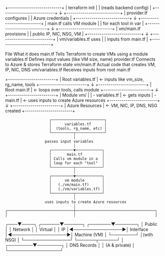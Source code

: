 +---------------------------+
|       terraform init      |
|    (reads backend config) |
+---------------------------+
            ↓
+---------------------------+
|  provider.tf configures   |
|     Azure credentials     |
+---------------------------+
            ↓
+---------------------------+
|  main.tf calls VM module  |
|  for each tool in var     |
+---------------------------+
            ↓
+---------------------------+
|   vm/main.tf provisions   |
|   public IP, NIC, NSG, VM |
+---------------------------+
            ↓
+---------------------------+
|   vm/variables.tf uses    |
|   inputs from main.tf     |
+---------------------------+

File	            What it does
main.tf	            Tells Terraform to create VMs using a module
variables.tf	    Defines input values (like VM size, name)
provider.tf	        Connects to Azure & stores Terraform state
vm/main.tf	        Actual code that creates VM, IP, NIC, DNS
vm/variables.tf	    Receives inputs from root main.tf



+------------------------+
| Root variables.tf      |  ← inputs like vm_size, rg_name, tools
+------------------------+
            ↓
+------------------------+
| Root main.tf           |  ← loops over tools, calls module
+------------------------+
            ↓
+------------------------+
| Module vm/             |
| - variables.tf         |  ← gets inputs
| - main.tf              |  ← uses inputs to create Azure resources
+------------------------+
            ↓
+------------------------+
| Azure Resources        |  ← VM, NIC, IP, DNS, NSG created
+------------------------+



                        ┌────────────────────────┐
                        │      variables.tf      │
                        │  (tools, rg_name, etc) │
                        └──────────┬─────────────┘
                                   │
                      passes input variables
                                   │
                        ┌──────────▼────────────┐
                        │       main.tf         │
                        │ Calls vm module in a  │
                        │ loop for each "tool"  │
                        └──────────┬────────────┘
                                   │
                        ┌──────────▼────────────┐
                        │      vm module        │
                        │   (./vm/main.tf)      │
                        │   (./vm/variables.tf) │
                        └──────────┬────────────┘
                                   │
                      uses inputs to create Azure resources
                                   │
    ┌──────────────────────────────┼────────────────────────────────────┐
    │                              │                                    │
┌───▼────┐                  ┌──────▼──────┐                     ┌───────▼───────┐
│ Public │                  │  Network    │                     │ Virtual       │
│  IP    │◄────────────────►│ Interface   │◄──────────────────►│ Machine (VM)  │
└────────┘                  │(with NSG)   │                     └───────────────┘
                            └──────┬──────┘
                                   │
                          ┌────────▼────────┐
                          │ DNS Records     │
                          │ (A & private)   │
                          └─────────────────┘
